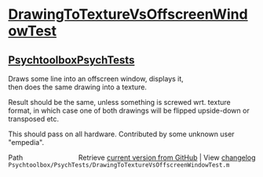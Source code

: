 # [DrawingToTextureVsOffscreenWindowTest](DrawingToTextureVsOffscreenWindowTest)
## [Psychtoolbox](Psychtoolbox)[PsychTests](PsychTests)

Draws some line into an offscreen window, displays it,  
then does the same drawing into a texture.  
  
Result should be the same, unless something is screwed wrt. texture  
format, in which case one of both drawings will be flipped upside-down or  
transposed etc.  
  
This should pass on all hardware. Contributed by some unknown user  
"empedia".  




<div class="code_header" style="text-align:right;">
  <span style="float:left;">Path&nbsp;&nbsp;</span> <span class="counter">Retrieve <a href=
  "https://raw.github.com/Psychtoolbox-3/Psychtoolbox-3/beta/Psychtoolbox/PsychTests/DrawingToTextureVsOffscreenWindowTest.m">current version from GitHub</a> | View <a href=
  "https://github.com/Psychtoolbox-3/Psychtoolbox-3/commits/beta/Psychtoolbox/PsychTests/DrawingToTextureVsOffscreenWindowTest.m">changelog</a></span>
</div>
<div class="code">
  <code>Psychtoolbox/PsychTests/DrawingToTextureVsOffscreenWindowTest.m</code>
</div>

